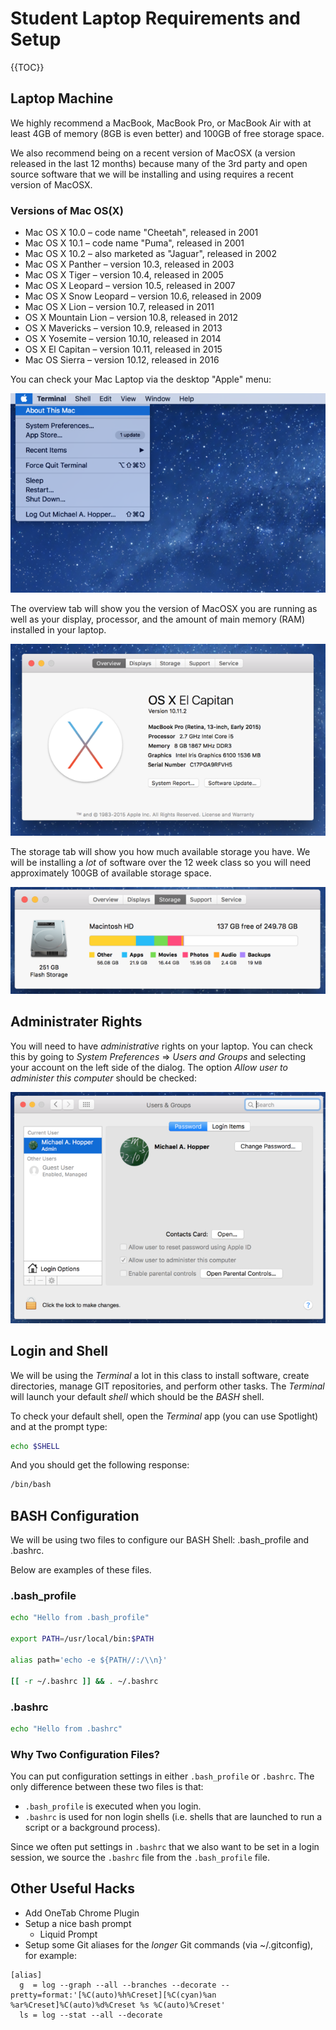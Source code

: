 # Student Laptop Requirements and Setup

{{TOC}}

## Laptop Machine

We highly recommend a MacBook, MacBook Pro, or MacBook Air with at least 4GB of memory (8GB is even better) and 100GB of free storage space.

We also recommend being on a recent version of MacOSX (a version released in the last 12 months) because many of the 3rd party and open source software that we will be installing and using requires a recent version of MacOSX.

### Versions of Mac OS(X)

* Mac OS X 10.0 – code name "Cheetah", released in 2001
* Mac OS X 10.1 – code name "Puma", released in 2001
* Mac OS X 10.2 – also marketed as "Jaguar", released in 2002
* Mac OS X Panther – version 10.3, released in 2003
* Mac OS X Tiger – version 10.4, released in 2005
* Mac OS X Leopard – version 10.5, released in 2007
* Mac OS X Snow Leopard – version 10.6, released in 2009
* Mac OS X Lion – version 10.7, released in 2011
* OS X Mountain Lion – version 10.8, released in 2012
* OS X Mavericks – version 10.9, released in 2013
* OS X Yosemite – version 10.10, released in 2014
* OS X El Capitan – version 10.11, released in 2015
* Mac OS Sierra – version 10.12, released in 2016


You can check your Mac Laptop via the desktop "Apple" menu:

![About This Mac](images/about-this-mac.png)

The overview tab will show you the version of MacOSX you are running as well as your display, processor, and the amount of main memory (RAM) installed in your laptop.

![About This Mac - Overview](images/about-this-mac-overview.png)

The storage tab will show you how much available storage you have. We will be installing a _lot_ of software over the 12 week class so you will need approximately 100GB of available storage space.

![About This Mac - Storage](images/about-this-mac-storage.png)

## Administrater Rights

You will need to have _administrative_ rights on your laptop. You can check this by going to _System Preferences_ => _Users and Groups_ and selecting your account on the left side of the dialog. The option _Allow user to administer this computer_ should be checked:

![](images/current-user-admin.png)

## Login and Shell

We will be using the _Terminal_ a lot in this class to install software, create directories, manage GIT repositories, and perform other tasks. The _Terminal_ will launch your default _shell_ which should be the _BASH_ shell.

To check your default shell, open the _Terminal_ app (you can use Spotlight) and at the prompt type:

```bash
echo $SHELL
```

And you should get the following response:

```bash
/bin/bash
```

## BASH Configuration

We will be using two files to configure our BASH Shell: .bash_profile and .bashrc.

Below are examples of these files.

### .bash_profile

```bash
echo "Hello from .bash_profile"

export PATH=/usr/local/bin:$PATH

alias path='echo -e ${PATH//:/\\n}'

[[ -r ~/.bashrc ]] && . ~/.bashrc
```

### .bashrc

```bash
echo "Hello from .bashrc"
```

### Why Two Configuration Files?

You can put configuration settings in either `.bash_profile` or `.bashrc`. The only difference between these two files is that:

* `.bash_profile` is executed when you login.
* `.bashrc` is used for non login shells (i.e. shells that are launched to run a script or a background process).

Since we often put settings in `.bashrc` that we also want to be set in a login session, we source the `.bashrc` file from the `.bash_profile` file.

## Other Useful Hacks

* Add OneTab Chrome Plugin
* Setup a nice bash prompt
  - Liquid Prompt
* Setup some Git aliases for the _longer_ Git commands (via ~/.gitconfig), for example:

```
[alias]
  g  = log --graph --all --branches --decorate --pretty=format:'[%C(auto)%h%Creset][%C(cyan)%an %ar%Creset]%C(auto)%d%Creset %s %C(auto)%Creset'
  ls = log --stat --all --decorate
```
